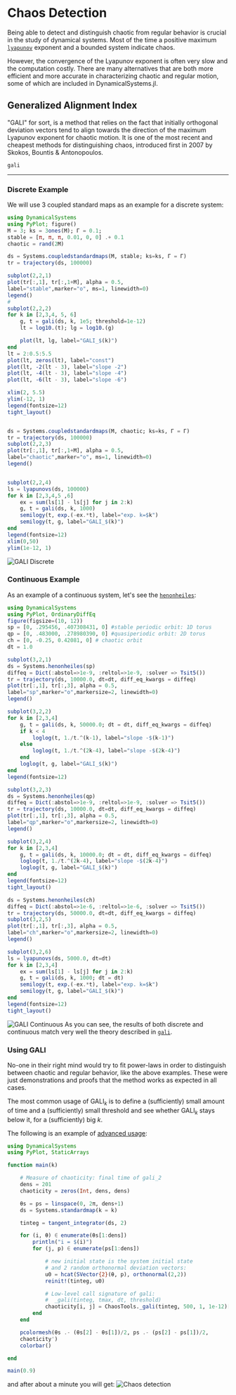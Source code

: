 # Chaos Detection
Being able to detect and distinguish chaotic from regular behavior is crucial in the
study of dynamical systems. Most of the time a positive maximum [`lyapunov`](@ref) exponent
and a bounded system indicate chaos.

However, the convergence of the Lyapunov exponent is often very slow and
the computation costly. There are
many alternatives that are both more efficient and more accurate in characterizing
chaotic and regular motion, some of which are included in DynamicalSystems.jl.

## Generalized Alignment Index
"GALI" for sort, is a method that relies on the fact that initially orthogonal deviation vectors tend to align towards the direction of the maximum Lyapunov exponent for chaotic
motion. It is one
of the most recent and cheapest methods for distinguishing chaos, introduced first in
2007 by Skokos, Bountis & Antonopoulos.
```@docs
gali
```
---
### Discrete Example
We will use 3 coupled standard maps as an example for a discrete system:
```julia
using DynamicalSystems
using PyPlot; figure()
M = 3; ks = 3ones(M); Γ = 0.1;
stable = [π, π, π, 0.01, 0, 0] .+ 0.1
chaotic = rand(2M)

ds = Systems.coupledstandardmaps(M, stable; ks=ks, Γ = Γ)
tr = trajectory(ds, 100000)

subplot(2,2,1)
plot(tr[:,1], tr[:,1+M], alpha = 0.5,
label="stable",marker="o", ms=1, linewidth=0)
legend()
#
subplot(2,2,2)
for k in [2,3,4, 5, 6]
    g, t = gali(ds, k, 1e5; threshold=1e-12)
    lt = log10.(t); lg = log10.(g)

    plot(lt, lg, label="GALI_$(k)")
end
lt = 2:0.5:5.5
plot(lt, zeros(lt), label="const")
plot(lt, -2(lt - 3), label="slope -2")
plot(lt, -4(lt - 3), label="slope -4")
plot(lt, -6(lt - 3), label="slope -6")

xlim(2, 5.5)
ylim(-12, 1)
legend(fontsize=12)
tight_layout()


ds = Systems.coupledstandardmaps(M, chaotic; ks=ks, Γ = Γ)
tr = trajectory(ds, 100000)
subplot(2,2,3)
plot(tr[:,1], tr[:,1+M], alpha = 0.5,
label="chaotic",marker="o", ms=1, linewidth=0)
legend()


subplot(2,2,4)
ls = lyapunovs(ds, 100000)
for k in [2,3,4,5 ,6]
    ex = sum(ls[1] - ls[j] for j in 2:k)
    g, t = gali(ds, k, 1000)
    semilogy(t, exp.(-ex.*t), label="exp. k=$k")
    semilogy(t, g, label="GALI_$(k)")
end
legend(fontsize=12)
xlim(0,50)
ylim(1e-12, 1)

```
![GALI Discrete](https://i.imgur.com/tzoaOqV.png)


### Continuous Example
As an example of a continuous system, let's see the [`henonheiles`](system_definition/#DynamicalSystems.Systems.henonheiles):
```julia
using DynamicalSystems
using PyPlot, OrdinaryDiffEq
figure(figsize=(10, 12))
sp = [0, .295456, .407308431, 0] #stable periodic orbit: 1D torus
qp = [0, .483000, .278980390, 0] #quasiperiodic orbit: 2D torus
ch = [0, -0.25, 0.42081, 0] # chaotic orbit
dt = 1.0

subplot(3,2,1)
ds = Systems.henonheiles(sp)
diffeq = Dict(:abstol=>1e-9, :reltol=>1e-9, :solver => Tsit5())
tr = trajectory(ds, 10000.0, dt=dt, diff_eq_kwargs = diffeq)
plot(tr[:,1], tr[:,3], alpha = 0.5,
label="sp",marker="o",markersize=2, linewidth=0)
legend()

subplot(3,2,2)
for k in [2,3,4]
    g, t = gali(ds, k, 50000.0; dt = dt, diff_eq_kwargs = diffeq)
    if k < 4
        loglog(t, 1./t.^(k-1), label="slope -$(k-1)")
    else
        loglog(t, 1./t.^(2k-4), label="slope -$(2k-4)")
    end
    loglog(t, g, label="GALI_$(k)")
end
legend(fontsize=12)

subplot(3,2,3)
ds = Systems.henonheiles(qp)
diffeq = Dict(:abstol=>1e-9, :reltol=>1e-9, :solver => Tsit5())
tr = trajectory(ds, 10000.0, dt=dt, diff_eq_kwargs = diffeq)
plot(tr[:,1], tr[:,3], alpha = 0.5,
label="qp",marker="o",markersize=2, linewidth=0)
legend()

subplot(3,2,4)
for k in [2,3,4]
    g, t = gali(ds, k, 10000.0; dt = dt, diff_eq_kwargs = diffeq)
    loglog(t, 1./t.^(2k-4), label="slope -$(2k-4)")
    loglog(t, g, label="GALI_$(k)")
end
legend(fontsize=12)
tight_layout()

ds = Systems.henonheiles(ch)
diffeq = Dict(:abstol=>1e-6, :reltol=>1e-6, :solver => Tsit5())
tr = trajectory(ds, 50000.0, dt=dt, diff_eq_kwargs = diffeq)
subplot(3,2,5)
plot(tr[:,1], tr[:,3], alpha = 0.5,
label="ch",marker="o",markersize=2, linewidth=0)
legend()

subplot(3,2,6)
ls = lyapunovs(ds, 5000.0, dt=dt)
for k in [2,3,4]
    ex = sum(ls[1] - ls[j] for j in 2:k)
    g, t = gali(ds, k, 1000; dt = dt)
    semilogy(t, exp.(-ex.*t), label="exp. k=$k")
    semilogy(t, g, label="GALI_$(k)")
end
legend(fontsize=12)
tight_layout()
```
![GALI Continuous](https://i.imgur.com/VJE6MpC.png)
As you can see, the results of both discrete and continuous match
very well the theory described in
[`gali`](@ref).

### Using GALI
No-one in their right mind would try to fit power-laws in order to distinguish between
chaotic and regular behavior, like the above examples. These were just demonstrations and proofs that the method works as expected in all cases.

The most common usage of $\text{GALI}_k$ is to define a (sufficiently) small
amount of time and a (sufficiently) small threshold and see whether $\text{GALI}_k$
stays below it, for a (sufficiently) big $k$.

The following is an example of [advanced usage](advanced):
```julia
using DynamicalSystems
using PyPlot, StaticArrays

function main(k)

    # Measure of chaoticity: final time of gali_2
    dens = 201
    chaoticity = zeros(Int, dens, dens)

    θs = ps = linspace(0, 2π, dens+1)
    ds = Systems.standardmap(k = k)

    tinteg = tangent_integrator(ds, 2)

    for (i, θ) ∈ enumerate(θs[1:dens])
        println("i = $(i)")
        for (j, p) ∈ enumerate(ps[1:dens])

            # new initial state is the system initial state
            # and 2 random orthonormal deviation vectors:
            u0 = hcat(SVector{2}(θ, p), orthonormal(2,2))
            reinit!(tinteg, u0)

            # Low-level call signature of gali:
            #  _gali(tinteg, tmax, dt, threshold)
            chaoticity[i, j] = ChaosTools._gali(tinteg, 500, 1, 1e-12)[2][end]
        end
    end

    pcolormesh(θs .- (θs[2] - θs[1])/2, ps .- (ps[2] - ps[1])/2,
    chaoticity')
    colorbar()

end

main(0.9)
```
and after about a minute you will get:
![Chaos detection](https://i.imgur.com/z85KBRh.png)
